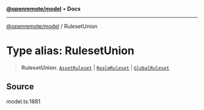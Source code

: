 [**@openremote/model**](../README.md) • **Docs**

***

[@openremote/model](../globals.md) / RulesetUnion

# Type alias: RulesetUnion

> **RulesetUnion**: [`AssetRuleset`](../interfaces/AssetRuleset.md) \| [`RealmRuleset`](../interfaces/RealmRuleset.md) \| [`GlobalRuleset`](../interfaces/GlobalRuleset.md)

## Source

model.ts:1881
